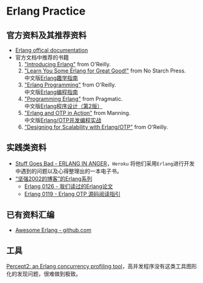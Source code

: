 # Erlang Practice

## 官方资料及其推荐资料

- [Erlang offical documentation](http://erlang.org/doc/index.html)
- 官方文档中推荐的书籍
    1. ["Introducing Erlang"](http://shop.oreilly.com/product/0636920025818.do) from O'Reilly.  
    1. ["Learn You Some Erlang for Great Good!"](http://www.nostarch.com/erlang) from No Starch Press.  
        中文版[Erlang趣学指南](https://book.douban.com/subject/26868859/)
    1. ["Erlang Programming"](http://oreilly.com/catalog/9780596518189) from O'Reilly.  
        中文版[Erlang编程指南](https://book.douban.com/subject/4934648/)
    1. ["Programming Erlang"](http://www.pragprog.com/book/jaerlang2/programming-erlang) from Pragmatic.  
        中文版[Erlang程序设计（第2版）](https://book.douban.com/subject/25892728/)
    1. ["Erlang and OTP in Action"](http://www.manning.com/logan) from Manning.  
        中文版[Erlang/OTP并发编程实战](https://book.douban.com/subject/10863118/)
    1. ["Designing for Scalability with Erlang/OTP"](http://shop.oreilly.com/product/0636920024149.do) from O'Reilly.

## 实践类资料

- [Stuff Goes Bad - ERLANG IN ANGER](http://www.erlang-in-anger.com/)，`Heroku` 将他们采用`Erlang`进行开发中遇到的问题以及心得整理出的一本电子书。
- [“坚强2002的博客”的Erlang系列](http://www.cnblogs.com/me-sa/category/304370.html)
    - [Erlang 0126 - 我们读过的Erlang论文](http://www.cnblogs.com/me-sa/p/best_thing_i_met.html)
    - [Erlang 0119 - Erlang OTP 源码阅读指引](http://www.cnblogs.com/me-sa/p/erlang_source_code_guide.html)

## 已有资料汇编

- [Awesome Erlang - github.com](https://github.com/drobakowski/awesome-erlang)

## 工具

[Percept2: an Erlang concurrency profiling tool](http://huiqing.github.io/percept2/overview-summary.html)，高并发程序没有这类工具图形化的发现问题，很难做到极致。
